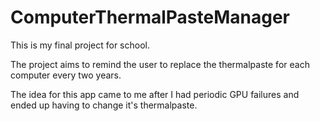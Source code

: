 # ComputerThermalPasteManager
This is my final project for school. 

The project aims to remind the user to replace the thermalpaste for each computer every two years.

The idea for this app came to me after I had periodic GPU failures and ended up having to change it's thermalpaste.
